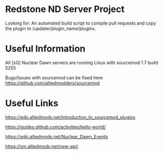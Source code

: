 # Redstone ND Server Project
Looking for: An automated build script to compile pull requests and copy the plugin to /updater/plugin_name/plugins.

# Useful Information
All [xG] Nuclear Dawn servers are running Linux with sourcemod 1.7 build 5255

Bugs/Issues with sourcemod can be fixed here https://github.com/alliedmodders/sourcemod

# Useful Links
https://wiki.alliedmods.net/Introduction_to_sourcemod_plugins

https://guides.github.com/activities/hello-world/

https://wiki.alliedmods.net/Nuclear_Dawn_Events

https://sm.alliedmods.net/new-api/
